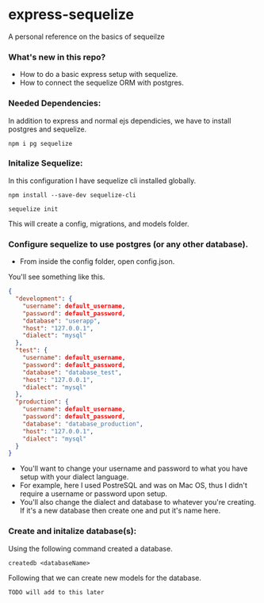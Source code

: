 # express-sequelize
A personal reference on the basics of sequeilze


### What's new in this repo?

- How to do a basic express setup with sequelize.
- How to connect the sequelize ORM with postgres.

### Needed Dependencies:

In addition to express and normal ejs dependicies, we have to install postgres and sequelize.
```
npm i pg sequelize
```

### Initalize Sequelize:

In this configuration I have sequelize cli installed globally.
```
npm install --save-dev sequelize-cli
```

```
sequelize init
```

This will create a config, migrations, and models folder.

### Configure sequelize to use postgres (or any other database).


- From inside the config folder, open config.json.

You'll see something like this.
```json
{
  "development": {
    "username": default_username,
    "password": default_password,
    "database": "userapp",
    "host": "127.0.0.1",
    "dialect": "mysql"
  },
  "test": {
    "username": default_username,
    "password": default_password,
    "database": "database_test",
    "host": "127.0.0.1",
    "dialect": "mysql"
  },
  "production": {
    "username": default_username,
    "password": default_password,
    "database": "database_production",
    "host": "127.0.0.1",
    "dialect": "mysql"
  }
}
```
- You'll want to change your username and password to what you have setup with your dialect language.
- For example, here I used PostreSQL and was on Mac OS, thus I didn't require a username or password upon setup.
- You'll also change the dialect and database to whatever you're creating. If it's a new database then create one and put it's name here.

### Create and initalize database(s):
Using the following command created a database.
```
createdb <databaseName>
```
Following that we can create new models for the database.
```
TODO will add to this later
```